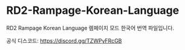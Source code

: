 # RD2-Rampage-Korean-Language
RD2 Rampage Korean Language
렘페이지 모드 한국어 번역 파일입니다. 

공식 디스코드: https://discord.gg/TZWPyFRcGB
